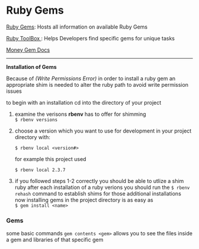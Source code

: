  Ruby Gems    
======  


[Ruby Gems](https://rubygems.org/): Hosts all information on available Ruby Gems 

[Ruby ToolBox ](https://www.ruby-toolbox.com/categories/RSpec_Matchers): Helps Developers find specific gems for unique tasks   

[Money Gem Docs](https://rubydoc.info/gems/money/frames)

----    

**Installation of Gems**  

Because of *(Write Permissions Error)* in order to install a ruby gem an appropriate shim is needed to alter the ruby path to avoid write permission issues   

to begin with an installation cd into the directory of your project  
  
1. examine the verisons **rbenv** has to offer for shimming  
``$ rbenv versions``  

2. choose a version which you want to use for development in your project directory with:  
 
    ``$ rbenv local <version#>``  
  
    for example this project used
     
    ``$ rbenv local 2.3.7``
 
 3. if you followed steps 1-2 correctly you should be able to utlize a shim ruby after each installation of a ruby verions you should run the `$ rbenv rehash` command to establish shims for those additional installations  
    now installing gems in the project directory is as easy as   
    `$ gem install <name>`  
    
  ### Gems   
  
  some basic commands `gem contents <gem>` allows you to see the files inside a gem and libraries of that specific gem  
   
